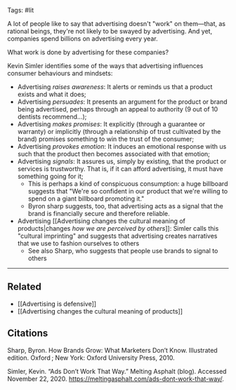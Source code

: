 Tags: #lit

A lot of people like to say that advertising doesn't "work" on them—that, as rational beings, they're not likely to be swayed by advertising. And yet, companies spend billions on advertising every year. 

What work is done by advertising for these companies? 

Kevin Simler identifies some of the ways that advertising influences consumer behaviours and mindsets: 

- Advertising *raises awareness*: It alerts or reminds us that a product exists and what it does;
- Advertising *persuades*: It presents an argument for the product or brand being advertised, perhaps through an appeal to authority (9 out of 10 dentists recommend...);
- Advertising *makes promises*: It explicitly (through a guarantee or warranty) or implicitly (through a relationship of trust cultivated by the brand) promises something to win the trust of the consumer;
- Advertising *provokes emotion*: It induces an emotional response with us such that the product then becomes associated with that emotion;
- Advertising *signals*: It assures us, simply by existing, that the product or services is trustworthy. That is, if it can afford advertising, it must have something going for it;
	- This is perhaps a kind of conspicuous consumption: a huge billboard suggests that "We're so confident in our product that we're willing to spend on a giant billboard promoting it."
	- Byron sharp suggests, too, that advertising acts as a signal that the brand is financially secure and therefore reliable.
- Advertising [[Advertising changes the cultural meaning of products|changes *how we are perceived by others*]]: Simler calls this "cultural imprinting" and suggests that advertising creates narratives that we use to fashion ourselves to others
	- See also Sharp, who suggests that people use brands to signal to others

---
## Related
- [[Advertising is defensive]]
- [[Advertising changes the cultural meaning of products]]

## Citations
Sharp, Byron. How Brands Grow: What Marketers Don’t Know. Illustrated edition. Oxford ; New York: Oxford University Press, 2010.

Simler, Kevin. “Ads Don’t Work That Way.” Melting Asphalt (blog). Accessed November 22, 2020. https://meltingasphalt.com/ads-dont-work-that-way/.